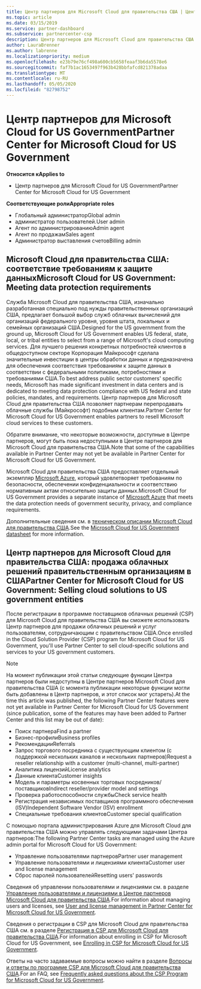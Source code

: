 ```yaml
---
title: Центр партнеров для Microsoft Cloud для правительства США | Центр партнеров для Microsoft Cloud для правительства США
ms.topic: article
ms.date: 03/15/2019
ms.service: partner-dashboard
ms.subservice: partnercenter-csp
description: Центр партнеров для Microsoft Cloud для правительства США — это деловой портал для партнеров корпорации Майкрософт, которые желают предложить облачные решения Microsoft Cloud своим клиентам, сотрудничающим с правительственными учреждениями в США.
author: LauraBrenner
ms.author: labrenne
ms.localizationpriority: medium
ms.openlocfilehash: e23b79e76cf498a600cb5658feaaf3b6da5578e6
ms.sourcegitcommit: faf7b1ac1653497f963b428bbfafcd821378adaa
ms.translationtype: MT
ms.contentlocale: ru-RU
ms.lasthandoff: 05/05/2020
ms.locfileid: "82798752"
---
```

# <a name="partner-center-for-microsoft-cloud-for-us-government"></a><span data-ttu-id="05eb6-103">Центр партнеров для Microsoft Cloud for US Government</span><span class="sxs-lookup"><span data-stu-id="05eb6-103">Partner Center for Microsoft Cloud for US Government</span></span>

<span data-ttu-id="05eb6-104">**Относится к**</span><span class="sxs-lookup"><span data-stu-id="05eb6-104">**Applies to**</span></span>

-  <span data-ttu-id="05eb6-105">Центр партнеров для Microsoft Cloud for US Government</span><span class="sxs-lookup"><span data-stu-id="05eb6-105">Partner Center for Microsoft Cloud for US Government</span></span>

<span data-ttu-id="05eb6-106">**Соответствующие роли**</span><span class="sxs-lookup"><span data-stu-id="05eb6-106">**Appropriate roles**</span></span>
-   <span data-ttu-id="05eb6-107">Глобальный администратор</span><span class="sxs-lookup"><span data-stu-id="05eb6-107">Global admin</span></span>
-   <span data-ttu-id="05eb6-108">администратор пользователей.</span><span class="sxs-lookup"><span data-stu-id="05eb6-108">User admin</span></span>
-   <span data-ttu-id="05eb6-109">Агент по администрированию</span><span class="sxs-lookup"><span data-stu-id="05eb6-109">Admin agent</span></span>
-   <span data-ttu-id="05eb6-110">Агент по продажам</span><span class="sxs-lookup"><span data-stu-id="05eb6-110">Sales agent</span></span>
-   <span data-ttu-id="05eb6-111">Администратор выставления счетов</span><span class="sxs-lookup"><span data-stu-id="05eb6-111">Billing admin</span></span>

## <a name="microsoft-cloud-for-us-government-meeting-data-protection-requirements"></a><span data-ttu-id="05eb6-112">Microsoft Cloud для правительства США: соответствие требованиям к защите данных</span><span class="sxs-lookup"><span data-stu-id="05eb6-112">Microsoft Cloud for US Government: Meeting data protection requirements</span></span> 

<span data-ttu-id="05eb6-113">Служба Microsoft Cloud для правительства США, изначально разработанная специально под нужды правительственных организаций США, предлагает большой выбор служб облачных вычислений для организаций федерального уровня, уровня штата, локальных и семейных организаций США.</span><span class="sxs-lookup"><span data-stu-id="05eb6-113">Designed for the US government from the ground up, Microsoft Cloud for US Government enables US federal, state, local, or tribal entities to select from a range of Microsoft's cloud computing services.</span></span> <span data-ttu-id="05eb6-114">Для лучшего решения конкретных потребностей клиентов в общедоступном секторе Корпорация Майкрософт сделала значительные инвестиции в центры обработки данных и предназначена для обеспечения соответствия требованиям к защите данных в соответствии с федеральными политиками, потребностями и требованиями США.</span><span class="sxs-lookup"><span data-stu-id="05eb6-114">To best address public sector customers' specific needs, Microsoft has made significant investment in data centers and is dedicated to meeting data protection compliance with US federal and state policies, mandates, and requirements.</span></span> <span data-ttu-id="05eb6-115">Центр партнеров для Microsoft Cloud для правительства США позволяет партнерам перепродавать облачные службы (Майкрософт) подобным клиентам.</span><span class="sxs-lookup"><span data-stu-id="05eb6-115">Partner Center for Microsoft Cloud for US Government enables partners to resell Microsoft cloud services to these customers.</span></span>

<span data-ttu-id="05eb6-116">Обратите внимание, что некоторые возможности, доступные в Центре партнеров, могут быть пока недоступными в Центре партнеров для Microsoft Cloud для правительства США.</span><span class="sxs-lookup"><span data-stu-id="05eb6-116">Note that some of the capabilities available in Partner Center may not yet be available in Partner Center for Microsoft Cloud for US Government.</span></span>

<span data-ttu-id="05eb6-117">Microsoft Cloud для правительства США предоставляет отдельный экземпляр [Microsoft Azure](https://azure.microsoft.com/overview/clouds/government/), который удовлетворяет требованиям по безопасности, обеспечении конфиденциальности и соответствию нормативным актам относительно защиты данных.</span><span class="sxs-lookup"><span data-stu-id="05eb6-117">Microsoft Cloud for US Government provides a separate instance of [Microsoft Azure](https://azure.microsoft.com/overview/clouds/government/) that meets the data protection needs of government security, privacy, and compliance requirements.</span></span> 

<span data-ttu-id="05eb6-118">Дополнительные сведения см. в [техническом описании Microsoft Cloud для правительства США](https://download.microsoft.com/download/C/9/C/C9CA3002-DFC4-4ADA-841F-DF42AEC042FB/Microsoft_Azure_Government_Datasheet_EN_US.PDF).</span><span class="sxs-lookup"><span data-stu-id="05eb6-118">See the [Microsoft Cloud for US Government datasheet](https://download.microsoft.com/download/C/9/C/C9CA3002-DFC4-4ADA-841F-DF42AEC042FB/Microsoft_Azure_Government_Datasheet_EN_US.PDF) for more information.</span></span>

## <a name="partner-center-for-microsoft-cloud-for-us-government-selling-cloud-solutions-to-us-government-entities"></a><span data-ttu-id="05eb6-119">Центр партнеров для Microsoft Cloud для правительства США: продажа облачных решений правительственным организациям в США</span><span class="sxs-lookup"><span data-stu-id="05eb6-119">Partner Center for Microsoft Cloud for US Government: Selling cloud solutions to US government entities</span></span>

<span data-ttu-id="05eb6-120">После регистрации в программе поставщиков облачных решений (CSP) для Microsoft Cloud для правительства США вы сможете использовать Центр партнеров для продажи облачных решений и услуг пользователям, сотрудничающим с правительством США.</span><span class="sxs-lookup"><span data-stu-id="05eb6-120">Once enrolled in the Cloud Solution Provider (CSP) program for Microsoft Cloud for US Government, you'll use Partner Center to sell cloud-specific solutions and services to your US government customers.</span></span> 

> [!NOTE]  
> <span data-ttu-id="05eb6-121">На момент публикации этой статьи следующие функции Центра партнеров были недоступны в Центре партнеров Microsoft Cloud для правительства США (с момента публикации некоторые функции могли быть добавлены в Центр партнеров, и этот список мог устареть).</span><span class="sxs-lookup"><span data-stu-id="05eb6-121">At the time this article was published, the following Partner Center features were not yet available in Partner Center for Microsoft Cloud for US Government (since publication, some of the features may have been added to Partner Center and this list may be out of date):</span></span>

- <span data-ttu-id="05eb6-122">Поиск партнера</span><span class="sxs-lookup"><span data-stu-id="05eb6-122">Find a partner</span></span>
- <span data-ttu-id="05eb6-123">Бизнес-профили</span><span class="sxs-lookup"><span data-stu-id="05eb6-123">Business profiles</span></span>
- <span data-ttu-id="05eb6-124">Рекомендации</span><span class="sxs-lookup"><span data-stu-id="05eb6-124">Referrals</span></span>
- <span data-ttu-id="05eb6-125">Запрос торгового посредника с существующим клиентом (с поддержкой нескольких каналов и нескольких партнеров)</span><span class="sxs-lookup"><span data-stu-id="05eb6-125">Request a reseller relationship with a customer (multi-channel, multi-partner)</span></span>
- <span data-ttu-id="05eb6-126">Аналитика лицензий</span><span class="sxs-lookup"><span data-stu-id="05eb6-126">License analytics</span></span>
- <span data-ttu-id="05eb6-127">Данные клиента</span><span class="sxs-lookup"><span data-stu-id="05eb6-127">Customer insights</span></span>
- <span data-ttu-id="05eb6-128">Модель и параметры косвенных торговых посредников/поставщиков</span><span class="sxs-lookup"><span data-stu-id="05eb6-128">Indirect reseller/provider model and settings</span></span>
- <span data-ttu-id="05eb6-129">Проверка работоспособности службы</span><span class="sxs-lookup"><span data-stu-id="05eb6-129">Check service health</span></span>
- <span data-ttu-id="05eb6-130">Регистрация независимых поставщиков программного обеспечения (ISV)</span><span class="sxs-lookup"><span data-stu-id="05eb6-130">Independent Software Vendor (ISV) enrollment</span></span>
- <span data-ttu-id="05eb6-131">Специальные требования клиентов</span><span class="sxs-lookup"><span data-stu-id="05eb6-131">Customer special qualification</span></span>

<span data-ttu-id="05eb6-132">С помощью портала администрирования Azure для Microsoft Cloud для правительства США можно управлять следующими задачами Центра партнеров:</span><span class="sxs-lookup"><span data-stu-id="05eb6-132">The following Partner Center tasks are managed using the Azure admin portal for Microsoft Cloud for US Government:</span></span> 

-   <span data-ttu-id="05eb6-133">Управление пользователями партнеров</span><span class="sxs-lookup"><span data-stu-id="05eb6-133">Partner user management</span></span>
-   <span data-ttu-id="05eb6-134">Управление пользователями и лицензиями клиента</span><span class="sxs-lookup"><span data-stu-id="05eb6-134">Customer user and license management</span></span>
-   <span data-ttu-id="05eb6-135">Сброс паролей пользователей</span><span class="sxs-lookup"><span data-stu-id="05eb6-135">Resetting users' passwords</span></span>

<span data-ttu-id="05eb6-136">Сведения об управлении пользователями и лицензиями см. в разделе [Управление пользователями и лицензиями в Центре партнеров Microsoft Cloud для правительства США](user-management-in-partner-center-for-microsoft-us-govt-cloud.md).</span><span class="sxs-lookup"><span data-stu-id="05eb6-136">For information about managing users and licenses, see [User and license management in Partner Center for Microsoft Cloud for US Government](user-management-in-partner-center-for-microsoft-us-govt-cloud.md).</span></span>

<span data-ttu-id="05eb6-137">Сведения о регистрации в CSP для Microsoft Cloud для правительства США см. в разделе [Регистрация в CSP для Microsoft Cloud для правительства США](enroll-in-csp-for-microsoft-us-govt-cloud.md).</span><span class="sxs-lookup"><span data-stu-id="05eb6-137">For information about enrolling in CSP for Microsoft Cloud for US Government, see [Enrolling in CSP for Microsoft Cloud for US Government](enroll-in-csp-for-microsoft-us-govt-cloud.md).</span></span>

<span data-ttu-id="05eb6-138">Ответы на часто задаваемые вопросы можно найти в разделе [Вопросы и ответы по программе CSP для Microsoft Cloud для правительства США](faq-for-us-govt-cloud.md).</span><span class="sxs-lookup"><span data-stu-id="05eb6-138">For an FAQ, see [Frequently asked questions about the CSP Program for Microsoft Cloud for US Government](faq-for-us-govt-cloud.md).</span></span>

